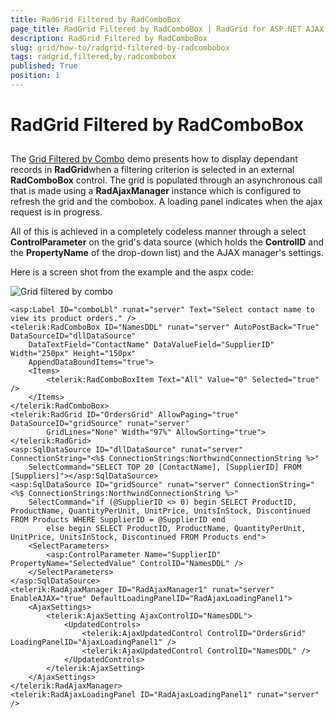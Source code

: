 ```yaml
---
title: RadGrid Filtered by RadComboBox
page_title: RadGrid Filtered by RadComboBox | RadGrid for ASP.NET AJAX Documentation
description: RadGrid Filtered by RadComboBox
slug: grid/how-to/radgrid-filtered-by-radcombobox
tags: radgrid,filtered,by,radcombobox
published: True
position: 1
---
```


# RadGrid Filtered by RadComboBox



## 

The [Grid Filtered by Combo]( http://demos.telerik.com/aspnet-ajax/Controls/Examples/Integration/GridComboAjax/DefaultCS.aspx ) demo presents how to display dependant records in **RadGrid**when a filtering criterion is selected in an external **RadComboBox** control. The grid is populated through an asynchronous call that is made using a **RadAjaxManager** instance which is configured to refresh the grid and the combobox. A loading panel indicates when the ajax request is in progress.

All of this is achieved in a completely codeless manner through a select **ControlParameter** on the grid's data source (which holds the **ControlID** and the **PropertyName** of the drop-down list) and the AJAX manager's settings.

Here is a screen shot from the example and the aspx code:

![Grid filtered by combo](images/grdGridFilteredByCombo.PNG)

````ASP.NET
<asp:Label ID="comboLbl" runat="server" Text="Select contact name to view its product orders." />
<telerik:RadComboBox ID="NamesDDL" runat="server" AutoPostBack="True" DataSourceID="dllDataSource"
    DataTextField="ContactName" DataValueField="SupplierID" Width="250px" Height="150px"
    AppendDataBoundItems="true">
    <Items>
        <telerik:RadComboBoxItem Text="All" Value="0" Selected="true" />
    </Items>
</telerik:RadComboBox>
<telerik:RadGrid ID="OrdersGrid" AllowPaging="true" DataSourceID="gridSource" runat="server"
        GridLines="None" Width="97%" AllowSorting="true">
</telerik:RadGrid>
<asp:SqlDataSource ID="dllDataSource" runat="server" ConnectionString="<%$ ConnectionStrings:NorthwindConnectionString %>"
    SelectCommand="SELECT TOP 20 [ContactName], [SupplierID] FROM [Suppliers]"></asp:SqlDataSource>
<asp:SqlDataSource ID="gridSource" runat="server" ConnectionString="<%$ ConnectionStrings:NorthwindConnectionString %>"
    SelectCommand="if (@SupplierID <> 0) begin SELECT ProductID, ProductName, QuantityPerUnit, UnitPrice, UnitsInStock, Discontinued FROM Products WHERE SupplierID = @SupplierID end
        else begin SELECT ProductID, ProductName, QuantityPerUnit, UnitPrice, UnitsInStock, Discontinued FROM Products end">
    <SelectParameters>
        <asp:ControlParameter Name="SupplierID" PropertyName="SelectedValue" ControlID="NamesDDL" />
    </SelectParameters>
</asp:SqlDataSource>
<telerik:RadAjaxManager ID="RadAjaxManager1" runat="server" EnableAJAX="true" DefaultLoadingPanelID="RadAjaxLoadingPanel1">
    <AjaxSettings>
        <telerik:AjaxSetting AjaxControlID="NamesDDL">
            <UpdatedControls>
                <telerik:AjaxUpdatedControl ControlID="OrdersGrid" LoadingPanelID="AjaxLoadingPanel1" />
                <telerik:AjaxUpdatedControl ControlID="NamesDDL" />
            </UpdatedControls>
        </telerik:AjaxSetting>
    </AjaxSettings>
</telerik:RadAjaxManager>
<telerik:RadAjaxLoadingPanel ID="RadAjaxLoadingPanel1" runat="server" />
````


